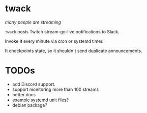 # twack
*many people are streaming*

`twack` posts Twitch stream-go-live notifications to Slack.

Invoke it every minute via cron or systemd timer.

It checkpoints state, so it shouldn't send duplicate announcements.

# TODOs
* add Discord support.
* support monitoring more than 100 streams
* better docs
* example systemd unit files?
* debian package?
